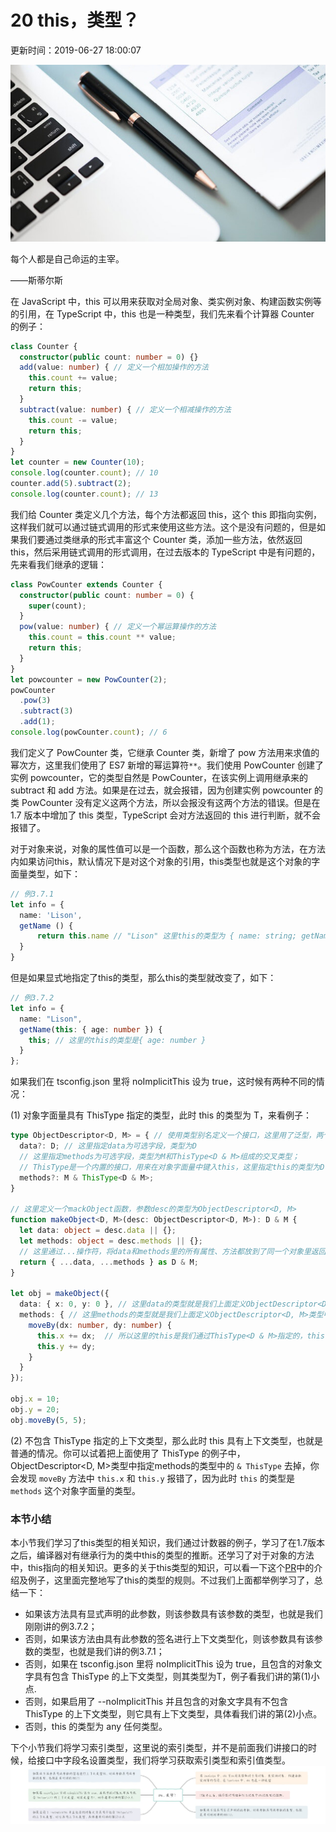 # 20 this，类型？

更新时间：2019-06-27 18:00:07

![img](img/5d0c39f60001fbf706400359.jpg)



每个人都是自己命运的主宰。

——斯蒂尔斯

在 JavaScript 中，this 可以用来获取对全局对象、类实例对象、构建函数实例等的引用，在 TypeScript 中，this 也是一种类型，我们先来看个计算器 Counter 的例子：

```typescript
class Counter {
  constructor(public count: number = 0) {}
  add(value: number) { // 定义一个相加操作的方法
    this.count += value;
    return this;
  }
  subtract(value: number) { // 定义一个相减操作的方法
    this.count -= value;
    return this;
  }
}
let counter = new Counter(10);
console.log(counter.count); // 10
counter.add(5).subtract(2);
console.log(counter.count); // 13
```

我们给 Counter 类定义几个方法，每个方法都返回 this，这个 this 即指向实例，这样我们就可以通过链式调用的形式来使用这些方法。这个是没有问题的，但是如果我们要通过类继承的形式丰富这个 Counter 类，添加一些方法，依然返回 this，然后采用链式调用的形式调用，在过去版本的 TypeScript 中是有问题的，先来看我们继承的逻辑：

```typescript
class PowCounter extends Counter {
  constructor(public count: number = 0) {
    super(count);
  }
  pow(value: number) { // 定义一个幂运算操作的方法
    this.count = this.count ** value;
    return this;
  }
}
let powcounter = new PowCounter(2);
powCounter
  .pow(3)
  .subtract(3)
  .add(1);
console.log(powCounter.count); // 6
```

我们定义了 PowCounter 类，它继承 Counter 类，新增了 pow 方法用来求值的幂次方，这里我们使用了 ES7 新增的幂运算符`**`。我们使用 PowCounter 创建了实例 powcounter，它的类型自然是 PowCounter，在该实例上调用继承来的 subtract 和 add 方法。如果是在过去，就会报错，因为创建实例 powcounter 的类 PowCounter 没有定义这两个方法，所以会报没有这两个方法的错误。但是在 1.7 版本中增加了 this 类型，TypeScript 会对方法返回的 this 进行判断，就不会报错了。

对于对象来说，对象的属性值可以是一个函数，那么这个函数也称为方法，在方法内如果访问this，默认情况下是对这个对象的引用，this类型也就是这个对象的字面量类型，如下：

```typescript
// 例3.7.1
let info = {
  name: 'Lison',
  getName () {
      return this.name // "Lison" 这里this的类型为 { name: string; getName(): string; }
  }
}
```

但是如果显式地指定了this的类型，那么this的类型就改变了，如下：

```typescript
// 例3.7.2
let info = {
  name: "Lison",
  getName(this: { age: number }) {
    this; // 这里的this的类型是{ age: number }
  }
};
```

如果我们在 tsconfig.json 里将 noImplicitThis 设为 true，这时候有两种不同的情况：

(1) 对象字面量具有 ThisType<T> 指定的类型，此时 this 的类型为 T，来看例子：

```typescript
type ObjectDescriptor<D, M> = { // 使用类型别名定义一个接口，这里用了泛型，两个泛型变量D和M
  data?: D; // 这里指定data为可选字段，类型为D
  // 这里指定methods为可选字段，类型为M和ThisType<D & M>组成的交叉类型；  
  // ThisType是一个内置的接口，用来在对象字面量中键入this，这里指定this的类型为D & M  
  methods?: M & ThisType<D & M>;  
}

// 这里定义一个mackObject函数，参数desc的类型为ObjectDescriptor<D, M>
function makeObject<D, M>(desc: ObjectDescriptor<D, M>): D & M { 
  let data: object = desc.data || {};
  let methods: object = desc.methods || {};
  // 这里通过...操作符，将data和methods里的所有属性、方法都放到了同一个对象里返回，这个对象的类型自然就      是D & M，因为他同时包含D和M两个类型的字段  
  return { ...data, ...methods } as D & M; 
}

let obj = makeObject({
  data: { x: 0, y: 0 }, // 这里data的类型就是我们上面定义ObjectDescriptor<D, M>类型中的D
  methods: { // 这里methods的类型就是我们上面定义ObjectDescriptor<D, M>类型中的M
    moveBy(dx: number, dy: number) {
      this.x += dx;  // 所以这里的this是我们通过ThisType<D & M>指定的，this的类型就是D & M
      this.y += dy;
    }
  }
});

obj.x = 10;
obj.y = 20;
obj.moveBy(5, 5);
```

(2) 不包含 ThisType<T> 指定的上下文类型，那么此时 this 具有上下文类型，也就是普通的情况。你可以试着把上面使用了 ThisType<T> 的例子中，ObjectDescriptor<D, M>类型中指定methods的类型中的 `& ThisType` 去掉，你会发现 `moveBy` 方法中 `this.x` 和 `this.y` 报错了，因为此时 `this` 的类型是`methods` 这个对象字面量的类型。

### 本节小结

本小节我们学习了this类型的相关知识，我们通过计数器的例子，学习了在1.7版本之后，编译器对有继承行为的类中this的类型的推断。还学习了对于对象的方法中，this指向的相关知识。更多的关于this类型的知识，可以看一下这个[PR](https://github.com/Microsoft/TypeScript/pull/14141)中的介绍及例子，这里面完整地写了this的类型的规则。不过我们上面都举例学习了，总结一下：

- 如果该方法具有显式声明的此参数，则该参数具有该参数的类型，也就是我们刚刚讲的例3.7.2；
- 否则，如果该方法由具有此参数的签名进行上下文类型化，则该参数具有该参数的类型，也就是我们讲的例3.7.1；
- 否则，如果在 tsconfig.json 里将 noImplicitThis 设为 true，且包含的对象文字具有包含 ThisType<T> 的上下文类型，则其类型为T，例子看我们讲的第(1)小点.
- 否则，如果启用了 --noImplicitThis 并且包含的对象文字具有不包含 ThisType<T> 的上下文类型，则它具有上下文类型，具体看我们讲的第(2)小点。
- 否则，this 的类型为 any 任何类型。

下个小节我们将学习索引类型，这里说的索引类型，并不是前面我们讲接口的时候，给接口中字段名设置类型，我们将学习获取索引类型和索引值类型。
![图片描述](img/5d0345f40001410d16000296.jpg)

[
  ]()